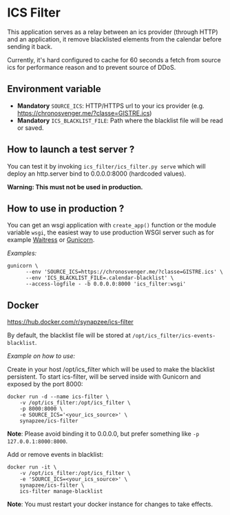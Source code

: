 # ICS Filter

This application serves as a relay between an ics provider (through HTTP) and
an application, it remove blacklisted elements from the calendar before sending
it back.

Currently, it's hard configured to cache for 60 seconds a fetch from source
ics for performance reason and to prevent source of DDoS.

## Environment variable

* **Mandatory** `SOURCE_ICS`: HTTP/HTTPS url to your ics provider (e.g.
  https://chronosvenger.me/?classe=GISTRE.ics)
* **Mandatory** `ICS_BLACKLIST_FILE`: Path where the blacklist file will be
  read or saved.

## How to launch a test server ?

You can test it by invoking `ics_filter/ics_filter.py serve` which will deploy
an http.server bind to 0.0.0.0:8000 (hardcoded values).

**Warning: This must not be used in production.**

## How to use in production ?

You can get an wsgi application with `create_app()` function or the module
variable `wsgi`, the easiest way to use production WSGI server such as for
example
[Waitress](https://docs.pylonsproject.org/projects/waitress/en/latest/index.html)
or [Gunicorn](https://gunicorn.org/#docs).

_Examples:_

```
gunicorn \
      --env 'SOURCE_ICS=https://chronosvenger.me/?classe=GISTRE.ics' \
      --env 'ICS_BLACKLIST_FILE=.calendar-blacklist' \
      --access-logfile - -b 0.0.0.0:8000 'ics_filter:wsgi'
```

## Docker

https://hub.docker.com/r/synapzee/ics-filter

By default, the blacklist file will be stored at
`/opt/ics_filter/ics-events-blacklist`.

_Example on how to use:_

Create in your host /opt/ics\_filter which will be used to make the blacklist
persistent. To start ics-filter, will be served inside with Gunicorn and
exposed by the port 8000:

```
docker run -d --name ics-filter \
    -v /opt/ics_filter:/opt/ics_filter \
    -p 8000:8000 \
    -e SOURCE_ICS='<your_ics_source>' \
    synapzee/ics-filter
```

**Note**: Please avoid binding it to 0.0.0.0, but prefer something like `-p
127.0.0.1:8000:8000`.

Add or remove events in blacklist:

```
docker run -it \
    -v /opt/ics_filter:/opt/ics_filter \
    -e 'SOURCE_ICS=<your_ics_source>' \
    synapzee/ics-filter \
    ics-filter manage-blacklist
```

**Note**: You must restart your docker instance for changes to take effects.
